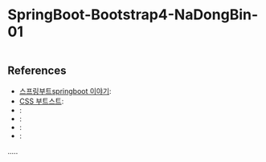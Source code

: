 SpringBoot-Bootstrap4-NaDongBin-01
==================================

```
```



References
----------
- [스프링부트springboot 이야기](https://gist.github.com/ihoneymon/a343e2f4a0299988206e ""):
- [CSS 부트스트](http://bootstrapk.com/css/ ""):
- []( ""):
- []( ""):
- []( ""):
- []( ""):

.....
